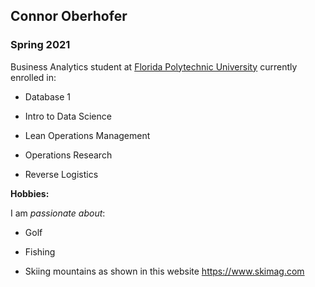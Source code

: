 ## Connor Oberhofer

### Spring 2021 

Business Analytics student at [Florida Polytechnic University](https://www.floridapoly.edu) currently enrolled in: 

- Database 1

- Intro to Data Science

- Lean Operations Management

- Operations Research

- Reverse Logistics

**Hobbies:**

I am _passionate about_: 

- Golf

- Fishing

- Skiing mountains as shown in this website <https://www.skimag.com>
